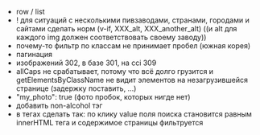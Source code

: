 - row / list
- ! для ситуаций с несколькими пивзаводами, странами, городами и сайтами сделать норм (v-if, XXX_alt, XXX_another_alt) ((и alt для каждого img должен соответствовать своему заводу))
- почему-то фильтр по классам не принимает пробел (южная корея)
- пагинация
- изображений 302, в базе 301, на cci 309
- allCaps не срабатывает, потому что всё долго грузится и getElementsByClassName не видит элементов на незагрузившейся странице (задержку поставить, ...)
- "my_photo": true (фото пробок, которых нигде нет)
- добавить non-alcohol тэг
- в тегах сделать так: по клику value поля поиска становится равным innerHTML тега и содержимое страницы фильтруется
